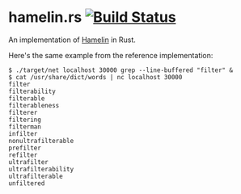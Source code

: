 # hamelin.rs [![Build Status](https://travis-ci.org/aatxe/hamelin.rs.svg)](https://travis-ci.org/aatxe/hamelin.rs) #
An implementation of [Hamelin](https://github.com/Hardmath123/hamelin) in Rust.

Here's the same example from the reference implementation:

```
$ ./target/net localhost 30000 grep --line-buffered "filter" &
$ cat /usr/share/dict/words | nc localhost 30000
filter
filterability
filterable
filterableness
filterer
filtering
filterman
infilter
nonultrafilterable
prefilter
refilter
ultrafilter
ultrafilterability
ultrafilterable
unfiltered
```

